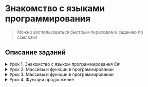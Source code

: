 
# Знакомство с языками программирования

>Можно воспользоваться быстрым переходом к заданию по ссылкам!

## Описание заданий
<details>
<summary>Урок 1. Знакомство с языком программирования С#</summary>

---

* [**001_Greater_or_less**](https://github.com/Minscript/Seminar_GB/blob/master/Lesson_1/001_Greater_or_less/Program.cs) - Задача 2: Напишите программу, которая на вход принимает два числа и выдаёт, какое число большее, а какое меньшее.

* [**002_Maximum_of_three**](https://github.com/Minscript/Seminar_GB/blob/master/Lesson_1/002_Maximum_of_three/Program.cs) - Задача 4: Напишите программу, которая принимает на вход три числа и выдаёт максимальное из этих чисел.

* [**003_Even_or_odd**](https://github.com/Minscript/Seminar_GB/blob/master/Lesson_1/003_Even_or_odd/Program.cs) - Задача 6: Напишите программу, которая на вход принимает число и выдаёт, является ли число чётным (делится ли оно на два без остатка).

* [**004_Even_number_to_N**](https://github.com/Minscript/Seminar_GB/blob/master/Lesson_1/004_Even_number_to_N/Program.cs) - Задача 8: Напишите программу, которая на вход принимает число (N), а на выходе показывает все чётные числа от 1 до N.
</details>

<details>
<summary>Урок 2. Массивы и функции в программировании</summary>

---

* [**005_The_second_number_of_three**](https://github.com/Minscript/Seminar_GB/blob/master/Lesson_2/005_The_second_number_of_three/Program.cs) - Задача 10: Напишите программу, которая принимает на вход трёхзначное число и на выходе показывает вторую цифру этого числа.

* [**006_Three_or_not**](https://github.com/Minscript/Seminar_GB/blob/master/Lesson_2/006_Three_or_not/Program.cs) - Задача 13: Напишите программу, которая выводит третью цифру заданного числа или сообщает, что третьей цифры нет.

* [**007_Day_of_the_number**](https://github.com/Minscript/Seminar_GB/blob/master/Lesson_2/007_Day_of_the_number/Program.cs) - Задача 15: Напишите программу, которая принимает на вход цифру, обозначающую день недели, и проверяет, является ли этот день выходным.
</details>

<details>
<summary>Урок 3. Массивы и функции в программировании</summary>

---

* [**008_Palindromic_number**](https://github.com/Minscript/Seminar_GB/blob/master/Lesson_3/008_Palindromic_number/Program.cs) - Задача 19: Напишите программу, которая принимает на вход пятизначное число и проверяет, является ли оно палиндромом.

* [**009_Distance_in_3D**](https://github.com/Minscript/Seminar_GB/blob/master/Lesson_3/009_Distance_in_3D/Program.cs) - Задача 21: Напишите программу, которая принимает на вход координаты двух точек и находит расстояние между ними в 3D пространстве.

* [**010_Table_of_cubes**](https://github.com/Minscript/Seminar_GB/blob/master/Lesson_3/010_Table_of_cubes/Program.cs) - Задача 23: Напишите программу, которая принимает на вход число (N) и выдаёт таблицу кубов чисел от 1 до N.
</details>

<details>
<summary>Урок 4. Функции продолжение</summary>

---

* [**011_Natural_degree**](https://github.com/Minscript/Seminar_GB/blob/master/Lesson_4/011_Natural_degree/Program.cs) - Задача 25: Напишите цикл, который принимает на вход два числа (A и B) и возводит число A в натуральную степень B.

* [**012_Sum_of_digits**](https://github.com/Minscript/Seminar_GB/blob/master/Lesson_4/012_Sum_of_digits/Program.cs) - Задача 27: Напишите программу, которая принимает на вход число и выдаёт сумму цифр в числе.

* [**013_Output_an_array**](https://github.com/Minscript/Seminar_GB/blob/master/Lesson_4/013_Output_an_array/Program.cs) - Задача 29: Напишите программу, которая задаёт массив из 8 элементов и выводит их на экран.
</details>